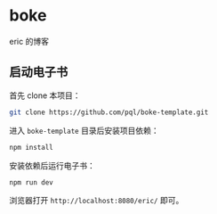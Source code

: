 # boke

eric 的博客

## 启动电子书

首先 clone 本项目：

```bash
git clone https://github.com/pql/boke-template.git
```

进入 `boke-template` 目录后安装项目依赖：

```bash
npm install
```

安装依赖后运行电子书：

```bash
npm run dev
```

浏览器打开 `http://localhost:8080/eric/` 即可。
